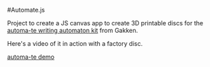 #Automate.js

Project to create a JS canvas app to create 3D printable discs for the [automa-te writing automaton kit](http://www.japantrendshop.com/otona-no-kagaku-maywa-denki-automate-auto-writer-hand-p-2488.html) from Gakken.

Here's a video of it in action with a factory disc.

[automa-te demo](http://www.mobypicture.com/user/makenai/view/17707163)
